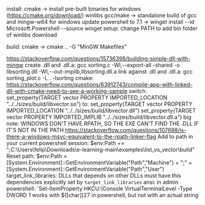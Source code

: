 install:
    cmake -> install pre-built binaries for windows (https://cmake.org/download/)
    winlibs gcc/make -> standalone build of gcc and mingw-w64 for windows
    update powershell to 7.1 -> winget install --id Microsoft.Powershell --source winget
setup:
    change PATH to add bin folder of winlibs download

build:
    cmake -> cmake .. -G "MinGW Makefiles"

https://stackoverflow.com/questions/15736398/building-simple-dll-with-mingw
create .dll and .dll.a:
    gcc sorting.c -Wl,--export-all -shared -o libsorting.dll -Wl,--out-implib,libsorting.dll.a
link against .dll and .dll.a:
    gcc sorting_plot.c -L . -lsorting
    cmake:
        https://stackoverflow.com/questions/63912743/compile-app-with-linked-dll-with-cmake-need-to-see-a-working-sample
        switch:
            set_property(TARGET vector PROPERTY IMPORTED_LOCATION "../../sizes/build/libvector.so")
        to:
            set_property(TARGET vector PROPERTY IMPORTED_LOCATION "../../sizes/build/libvector.dll")
            set_property(TARGET vector PROPERTY IMPORTED_IMPLIB "../../sizes/build/libvector.dll.a")
    big note:
        WINDOWS DON'T HAVE RPATH, SO THE EXE CAN'T FIND THE .DLL IF IT'S NOT IN THE PATH
        https://stackoverflow.com/questions/107888/is-there-a-windows-msvc-equivalent-to-the-rpath-linker-flag
        Add to path in your current powershell session:
            $env:Path += ";C:\Users\felip\Downloads\e-learning-main\examples\list_vs_vector\build"
        Reset path:
            $env:Path = [System.Environment]::GetEnvironmentVariable("Path","Machine") + ";" + [System.Environment]::GetEnvironmentVariable("Path","User") 
        target_link_libraries:
            DLLs that depends on other DLLs must have this dependencies explicitly set by `target_link_libraries`
    ansi:
        in admin powershell: `Set-ItemProperty HKCU:\Console VirtualTerminalLevel -Type DWORD 1
        works with $([char])27 in powershell, but not with an actual string
